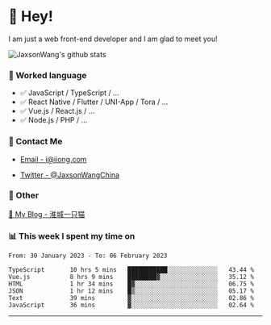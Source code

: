 # 👋 Hey!

I am just a web front-end developer and I am glad to meet you!

![JaxsonWang's github stats](https://github-readme-stats.vercel.app/api?username=JaxsonWang&&show_icons=true&&title_color=1abc9c&&icon_color=1abc9c)


### 📝 Worked language

- ✅ JavaScript / TypeScript / ...
- ✅ React Native / Flutter / UNI-App / Tora / ...
- ✅ Vue.js / React.js / ...
- ✅ Node.js / PHP / ...

### 📮 Contact Me

- [Email - i@iiong.com](mailto:i@iiong.com)

- [Twitter - @JaxsonWangChina](https://twitter.com/JaxsonWangChina)

### 🤪 Other

[📌 My Blog - 淮城一只猫](https://iiong.com)

### 📊 This week I spent my time on

<!--START_SECTION:waka-->

```text
From: 30 January 2023 - To: 06 February 2023

TypeScript       10 hrs 5 mins   ███████████░░░░░░░░░░░░░░   43.44 %
Vue.js           8 hrs 9 mins    ████████▓░░░░░░░░░░░░░░░░   35.12 %
HTML             1 hr 34 mins    █▓░░░░░░░░░░░░░░░░░░░░░░░   06.75 %
JSON             1 hr 12 mins    █▒░░░░░░░░░░░░░░░░░░░░░░░   05.17 %
Text             39 mins         ▓░░░░░░░░░░░░░░░░░░░░░░░░   02.86 %
JavaScript       36 mins         ▓░░░░░░░░░░░░░░░░░░░░░░░░   02.64 %
```

<!--END_SECTION:waka-->

---
